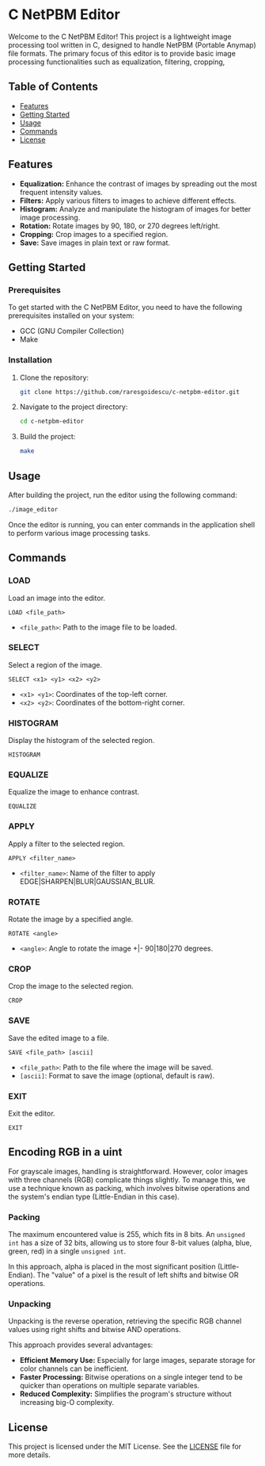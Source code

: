 # C NetPBM Editor

Welcome to the C NetPBM Editor! This project is a lightweight image processing tool written in C, designed to handle NetPBM (Portable Anymap) file formats. The primary focus of this editor is to provide basic image processing functionalities such as equalization, filtering, cropping,

## Table of Contents

- [Features](#features)
- [Getting Started](#getting-started)
- [Usage](#usage)
- [Commands](#commands)
- [License](#license)

## Features

- **Equalization:** Enhance the contrast of images by spreading out the most frequent intensity values.
- **Filters:** Apply various filters to images to achieve different effects.
- **Histogram:** Analyze and manipulate the histogram of images for better image processing.
- **Rotation:** Rotate images by 90, 180, or 270 degrees left/right.
- **Cropping:** Crop images to a specified region.
- **Save:** Save images in plain text or raw format.

## Getting Started

### Prerequisites

To get started with the C NetPBM Editor, you need to have the following prerequisites installed on your system:

- GCC (GNU Compiler Collection)
- Make

### Installation

1. Clone the repository:
    ```bash
    git clone https://github.com/raresgoidescu/c-netpbm-editor.git
    ```
2. Navigate to the project directory:
    ```bash
    cd c-netpbm-editor
    ```
3. Build the project:
    ```bash
    make
    ```

## Usage

After building the project, run the editor using the following command:
```bash
./image_editor
```

Once the editor is running, you can enter commands in the application shell to perform various image processing tasks.

## Commands

### LOAD
Load an image into the editor.
```shell
LOAD <file_path>
```
- `<file_path>`: Path to the image file to be loaded.

### SELECT
Select a region of the image.
```shell
SELECT <x1> <y1> <x2> <y2>
```
- `<x1> <y1>`: Coordinates of the top-left corner.
- `<x2> <y2>`: Coordinates of the bottom-right corner.

### HISTOGRAM
Display the histogram of the selected region.
```shell
HISTOGRAM
```

### EQUALIZE
Equalize the image to enhance contrast.
```shell
EQUALIZE
```

### APPLY
Apply a filter to the selected region.
```shell
APPLY <filter_name>
```
- `<filter_name>`: Name of the filter to apply EDGE|SHARPEN|BLUR|GAUSSIAN_BLUR.

### ROTATE
Rotate the image by a specified angle.
```shell
ROTATE <angle>
```
- `<angle>`: Angle to rotate the image +|- 90|180|270 degrees.

### CROP
Crop the image to the selected region.
```shell
CROP
```

### SAVE
Save the edited image to a file.
```shell
SAVE <file_path> [ascii]
```
- `<file_path>`: Path to the file where the image will be saved.
- `[ascii]`: Format to save the image (optional, default is raw).

### EXIT
Exit the editor.
```shell
EXIT
```

## Encoding RGB in a uint

For grayscale images, handling is straightforward. However, color images with three channels (RGB) complicate things slightly. To manage this, we use a technique known as packing, which involves bitwise operations and the system's endian type (Little-Endian in this case).

### Packing

The maximum encountered value is 255, which fits in 8 bits. An `unsigned int` has a size of 32 bits, allowing us to store four 8-bit values (alpha, blue, green, red) in a single `unsigned int`.

In this approach, alpha is placed in the most significant position (Little-Endian). The "value" of a pixel is the result of left shifts and bitwise OR operations.

### Unpacking

Unpacking is the reverse operation, retrieving the specific RGB channel values using right shifts and bitwise AND operations.

This approach provides several advantages:
- **Efficient Memory Use:** Especially for large images, separate storage for color channels can be inefficient.
- **Faster Processing:** Bitwise operations on a single integer tend to be quicker than operations on multiple separate variables.
- **Reduced Complexity:** Simplifies the program's structure without increasing big-O complexity.

## License

This project is licensed under the MIT License. See the [LICENSE](LICENSE) file for more details.
